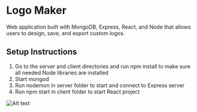 # Logo Maker
Web application built with MongoDB, Express, React, and Node that allows users to design, save, and export custom logos.

## Setup Instructions
1. Go to the server and client directories and run npm install to make sure all needed Node libraries are installed
2. Start mongod
3. Run nodemon in server folder to start and connect to Express server
4. Run npm start in client folder to start React project

![Alt text](https://i.imgur.com/60EwG3Z.png "Optional title")
